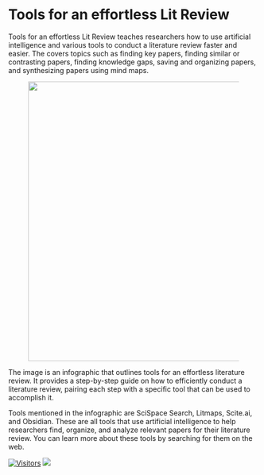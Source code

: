 # Tools for an effortless Lit Review

Tools for an effortless Lit Review teaches researchers how to use artificial intelligence and various tools to conduct a literature review faster and easier. The covers topics such as finding key papers, finding similar or contrasting papers, finding knowledge gaps, saving and organizing papers, and synthesizing papers using mind maps.&#x20;

<figure><img src="https://media.licdn.com/dms/image/D4D22AQHP-bgYbGY9aw/feedshare-shrink_800/0/1692287929260?e=2147483647&#x26;v=beta&#x26;t=m9jJuoRUP6GrLMJ7iEL9LTC9_qkwUIDxbE0qfDIC_ko" alt="" width="563"><figcaption></figcaption></figure>

The image is an infographic that outlines tools for an effortless literature review. It provides a step-by-step guide on how to efficiently conduct a literature review, pairing each step with a specific tool that can be used to accomplish it.&#x20;

Tools mentioned in the infographic are SciSpace Search, Litmaps, Scite.ai, and Obsidian. These are all tools that use artificial intelligence to help researchers find, organize, and analyze relevant papers for their literature review. You can learn more about these tools by searching for them on the web.

[![Visitors](https://api.visitorbadge.io/api/visitors?path=https%3A%2F%2Fgithub.com%2Fdrshahizan\&labelColor=%23697689\&countColor=%23555555\&style=plastic)](https://visitorbadge.io/status?path=https%3A%2F%2Fgithub.com%2Fdrshahizan) ![](https://hit.yhype.me/github/profile?user\_id=81284918)
